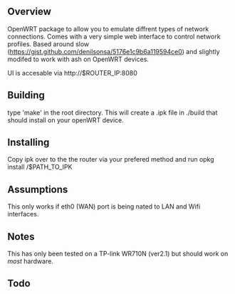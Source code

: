 Overview
--------
OpenWRT package to allow you to emulate diffrent types of network connections. Comes with a very simple web interface 
to control network profiles.
Based around slow (https://gist.github.com/denilsonsa/5176e1c9b6a119594ce0) and slightly modifed to work with ash on OpenWRT devices.


UI is accesable via http://$ROUTER_IP:8080

Building
--------
type 'make' in the root directory. This will create a .ipk file in ./build that should install on your openWRT device.

Installing
----------
Copy ipk over to the the router via your prefered method and run opkg install /$PATH_TO_IPK

Assumptions
-----------
This only works if eth0 (WAN) port is being nated to LAN and Wifi interfaces.

Notes
------
This has only been tested on a TP-link WR710N (ver2.1) but should work on *most* hardware. 

Todo
----


